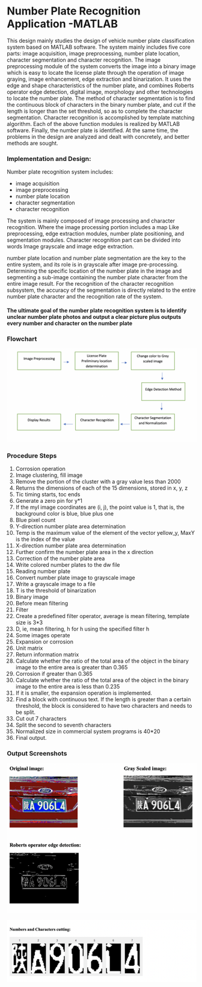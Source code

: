 # Number Plate Recognition Application -MATLAB


This design mainly studies the design of vehicle number plate classification system based on MATLAB software. The system mainly includes five core parts: image acquisition, image preprocessing, number plate location, character segmentation and character recognition. The image preprocessing module of the system converts the image into a binary image which is easy to locate the license plate through the operation of image graying, image enhancement, edge extraction and binarization. It uses the edge and shape characteristics of the number plate, and combines Roberts operator edge detection, digital image, morphology and other technologies to locate the number plate. The method of character segmentation is to find the continuous block of characters in the binary number plate, and cut if the length is longer than the set threshold, so as to complete the character segmentation. Character recognition is accomplished by template matching algorithm. Each of the above function modules is realized by MATLAB software. Finally, the number plate is identified. At the same time, the problems in the design are analyzed and dealt with concretely, and better methods are sought.

### Implementation and Design:
Number plate recognition system includes:   
- image acquisition
- image preprocessing 
- number plate location 
- character segmentation 
- character recognition   


The system is mainly composed of image processing and character recognition. Where the image processing portion includes a map
Like preprocessing, edge extraction modules, number plate positioning, and segmentation modules. Character recognition part can be divided into words
Image grayscale and image edge extraction.

number plate location and number plate segmentation are the key to the entire system, and its role is in grayscale after image pre-processing.
Determining the specific location of the number plate in the image and segmenting a sub-image containing the number plate character from the entire image
result. For the recognition of the character recognition subsystem, the accuracy of the segmentation is directly related to the entire number plate character
and the recognition rate of the system.

#### The ultimate goal of the number plate recognition system is to identify unclear number plate photos and output a clear picture plus outputs every number and character on the number plate

### Flowchart
![flowchart](https://github.com/aymanxdev/license-plate-recognition/blob/main/flowchart.png)

### Procedure Steps 

1.	Corrosion operation
2.	Image clustering, fill image
3.	Remove the portion of the cluster with a gray value less than 2000
4.	Returns the dimensions of each of the 15 dimensions, stored in x, y, z
5.	Tic timing starts, toc ends
6.	Generate a zero pin for y*1
7.	If the myI image coordinates are (i, j), the point value is 1, that is, the background color is blue, blue plus one
8.	Blue pixel count
9.	Y-direction number plate area determination
10.	Temp is the maximum value of the element of the vector yellow_y, MaxY is the index of the value
11.	X-direction number plate area determination
12.	Further confirm the number plate area in the x direction
13.	Correction of the number plate area
14.	Write colored number plates to the dw file
15.	Reading number plate
16.	Convert number plate image to grayscale image
17.	Write a grayscale image to a file
18.	T is the threshold of binarization
19.	Binary image
20.	Before mean filtering
21.	Filter
22.	Create a predefined filter operator, average is mean filtering, template size is 3*3
23.	D, ie, mean filtering, h for h using the specified filter h
24.	Some images operate
25.	Expansion or corrosion
26.	Unit matrix
27.	Return information matrix
28.	Calculate whether the ratio of the total area of the object in the binary image to the entire area is greater than 0.365
29.	Corrosion if greater than 0.365
30.	Calculate whether the ratio of the total area of the object in the binary image to the entire area is less than 0.235
31.	If it is smaller, the expansion operation is implemented.
32.	Find a block with continuous text. If the length is greater than a certain threshold, the block is considered to have two characters and needs to be split.
33.	Cut out 7 characters
34.	Split the second to seventh characters
35.	Normalized size in commercial system programs is 40*20
36.	Final output.

### Output Screenshots 

![](https://github.com/aymanxdev/license-plate-recognition/blob/main/output_screenshot_1.png)

![](https://github.com/aymanxdev/license-plate-recognition/blob/main/output_screenshot_2.png)
